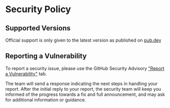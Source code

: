 # Security Policy

## Supported Versions

Official support is only given to the latest version as published on [pub.dev](https://pub.dev/packages/dart_pdf_reader)

## Reporting a Vulnerability

To report a security issue, please use the GitHub Security Advisory ["Report a Vulnerability"](https://github.com/NicolaVerbeeck/dart_pdf_reader/security/advisories/new) tab.

The team will send a response indicating the next steps in handling your report. After the initial reply to your report,
the security team will keep you informed of the progress towards a fix and full announcement, and may ask for additional information or guidance.
